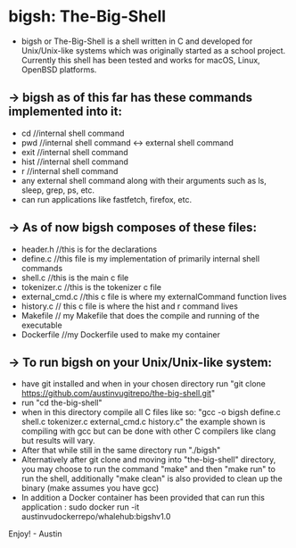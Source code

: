 # bigsh: The-Big-Shell

* bigsh or The-Big-Shell is a shell written in C and developed for Unix/Unix-like systems which was originally started as a school project.
  Currently this shell has been tested and works for macOS, Linux, OpenBSD platforms.

 -> bigsh as of this far has these commands implemented into it:
--------------------------------------------------------------
 - cd //internal shell command
 - pwd //internal shell command <-> external shell command
 - exit //internal shell command
 - hist //internal shell command
 - r //internal shell command
 - any external shell command along with their arguments such as ls, sleep, grep, ps, etc.
 - can run applications like fastfetch, firefox, etc.

 -> As of now bigsh composes of these files:
-------------------------------------------------------------
 - header.h //this is for the declarations
 - define.c //this file is my implementation of primarily internal shell commands
 - shell.c  //this is the main c file
 - tokenizer.c //this is the tokenizer c file
 - external_cmd.c //this c file is where my externalCommand function lives
 - history.c // this c file is where the hist and r command lives
 - Makefile // my Makefile that does the compile and running of the executable
 - Dockerfile //my Dockerfile used to make my container

 -> To run bigsh on your Unix/Unix-like system:
-------------------------------------------------------------
 - have git installed and when in your chosen directory run "git clone https://github.com/austinvugitrepo/the-big-shell.git"
 - run "cd the-big-shell"
 - when in this directory compile all C files like so: "gcc -o bigsh define.c shell.c tokenizer.c external_cmd.c history.c" the example shown is compiling with gcc but can be done with other C compilers like clang but results will vary.
 - After that while still in the same directory run "./bigsh"
 - Alternatively after git clone and moving into "the-big-shell" directory, you may choose to run the command "make" and then "make run" to run the shell, additionally "make clean" is also provided to clean up the binary (make assumes you have gcc)
 - In addition a Docker container has been provided that can run this application : sudo docker run -it austinvudockerrepo/whalehub:bigshv1.0
 
 Enjoy! - Austin
